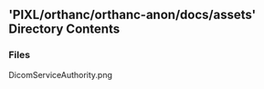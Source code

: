 ## 'PIXL/orthanc/orthanc-anon/docs/assets' Directory Contents

### Files

DicomServiceAuthority.png

